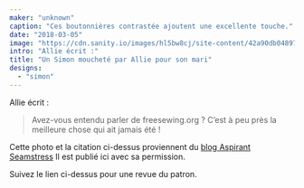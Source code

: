 ```yaml
---
maker: "unknown"
caption: "Ces boutonnières contrastée ajoutent une excellente touche."
date: "2018-03-05"
image: "https://cdn.sanity.io/images/hl5bw8cj/site-content/42a90db048975ca7afdcebe7c2d19e9c9e524b5c-1080x1194.jpg"
intro: "Allie écrit :"
title: "Un Simon moucheté par Allie pour son mari"
designs:
  - "simon"
---
```



Allie écrit :

> Avez-vous entendu parler de freesewing.org ? C’est à peu près la meilleure chose qui ait jamais été !


Cette photo et la citation ci-dessus proviennent du [blog Aspirant Seamstress](https://theaspiringseamstress.wordpress.com/2018/03/01/freesewing-org-simon/) Il est publié ici avec sa permission.

Suivez le lien ci-dessus pour une revue du patron.

